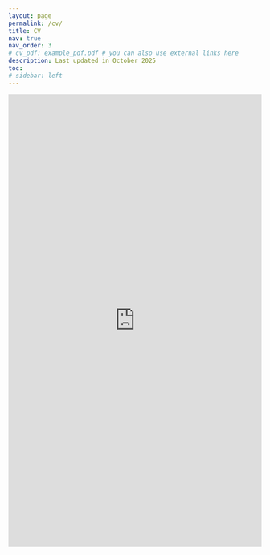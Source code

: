 ```yaml
---
layout: page
permalink: /cv/
title: CV
nav: true
nav_order: 3
# cv_pdf: example_pdf.pdf # you can also use external links here
description: Last updated in October 2025
toc:
# sidebar: left
---
```

<div style="position:relative; padding-top: 0;">
  <iframe
    src="https://drive.google.com/file/d/1yDTwAVMrBCthihK3H4-lr0GEFXBTxzCW/preview"
    width="100%"
    height="900"
    allow="autoplay"
    style="border:0;">
  </iframe>
</div>
